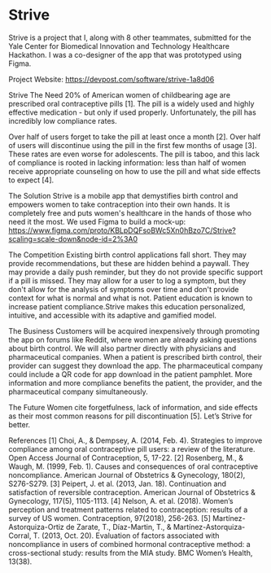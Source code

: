 # Strive
Strive is a project that I, along with 8 other teammates, submitted for the Yale Center for Biomedical Innovation and Technology Healthcare Hackathon. I was a co-designer of the app that was prototyped using Figma.

Project Website:
https://devpost.com/software/strive-1a8d06

Strive
The Need
20% of American women of childbearing age are prescribed oral contraceptive pills [1]. The pill is a widely used and highly effective medication - but only if used properly. Unfortunately, the pill has incredibly low compliance rates.

Over half of users forget to take the pill at least once a month [2]. Over half of users will discontinue using the pill in the first few months of usage [3]. These rates are even worse for adolescents. The pill is taboo, and this lack of compliance is rooted in lacking information: less than half of women receive appropriate counseling on how to use the pill and what side effects to expect [4].

The Solution
Strive is a mobile app that demystifies birth control and empowers women to take contraception into their own hands. It is completely free and puts women's healthcare in the hands of those who need it the most. We used Figma to build a mock-up: https://www.figma.com/proto/KBLpDQFsoBWc5Xn0hBzo7C/Strive?scaling=scale-down&node-id=2%3A0

The Competition
Existing birth control applications fall short. They may provide recommendations, but these are hidden behind a paywall. They may provide a daily push reminder, but they do not provide specific support if a pill is missed. They may allow for a user to log a symptom, but they don't allow for the analysis of symptoms over time and don't provide context for what is normal and what is not. Patient education is known to increase patient compliance.Strive makes this education personalized, intuitive, and accessible with its adaptive and gamified model.

The Business
Customers will be acquired inexpensively through promoting the app on forums like Reddit, where women are already asking questions about birth control. We will also partner directly with physicians and pharmaceutical companies. When a patient is prescribed birth control, their provider can suggest they download the app. The pharmaceutical company could include a QR code for app download in the patient pamphlet. More information and more compliance benefits the patient, the provider, and the pharmaceutical company simultaneously.

The Future
Women cite forgetfulness, lack of information, and side effects as their most common reasons for pill discontinuation [5]. Let’s Strive for better.

References
[1] Choi, A., & Dempsey, A. (2014, Feb. 4). Strategies to improve compliance among oral contraceptive pill users: a review of the literature. Open Access Journal of Contraception, 5, 17-22. [2] Rosenberg, M., & Waugh, M. (1999, Feb. 1). Causes and consequences of oral contraceptive noncompliance. American Journal of Obstetrics & Gynecology, 180(2), S276-S279. [3] Peipert, J. et al. (2013, Jan. 18). Continuation and satisfaction of reversible contraception. American Journal of Obstetrics & Gynecology, 117(5), 1105-1113. [4] Nelson, A. et al. (2018). Women’s perception and treatment patterns related to contraception: results of a survey of US women. Contraception, 97(2018), 256-263. [5] Martínez-Astorquiza-Ortiz de Zarate, T., Díaz-Martin, T., & Martínez-Astorquiza-Corral, T. (2013, Oct. 20). Evaluation of factors associated with noncompliance in users of combined hormonal contraceptive method: a cross-sectional study: results from the MIA study. BMC Women’s Health, 13(38).
